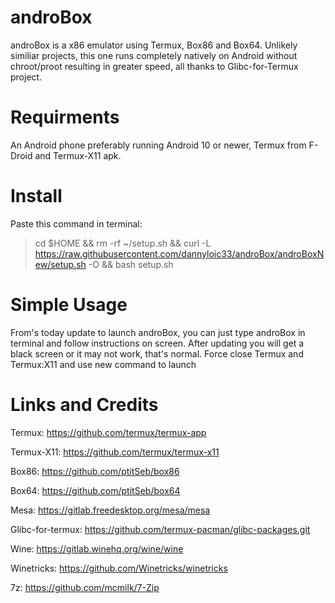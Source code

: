 # androBox

androBox is a x86 emulator using Termux, Box86 and Box64. Unlikely similiar projects, this one runs completely natively on Android without chroot/proot resulting in greater speed, all thanks to Glibc-for-Termux project.

# Requirments

An Android phone preferably running Android 10 or newer, Termux from F-Droid  and Termux-X11 apk.

# Install

Paste this command in terminal:

>cd $HOME && rm -rf ~/setup.sh && curl -L https://raw.githubusercontent.com/dannyloic33/androBox/androBoxNew/setup.sh -O && bash setup.sh

# Simple Usage

From's today update to launch androBox, you can just type androBox in terminal and follow instructions on screen. After updating you will get a black screen or it may not work, that's normal. Force close Termux and Termux:X11 and use new command to launch

# Links and Credits

Termux: https://github.com/termux/termux-app

Termux-X11: https://github.com/termux/termux-x11

Box86: https://github.com/ptitSeb/box86

Box64: https://github.com/ptitSeb/box64

Mesa: https://gitlab.freedesktop.org/mesa/mesa

Glibc-for-termux: https://github.com/termux-pacman/glibc-packages.git

Wine: https://gitlab.winehq.org/wine/wine

Winetricks: https://github.com/Winetricks/winetricks

7z: https://github.com/mcmilk/7-Zip




